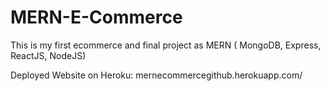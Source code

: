 # MERN-E-Commerce

This is my first ecommerce and final project as MERN ( MongoDB, Express, ReactJS, NodeJS)

Deployed Website on Heroku: mernecommercegithub.herokuapp.com/

